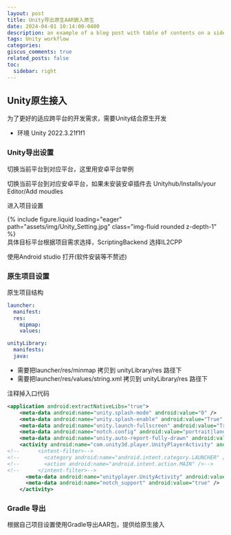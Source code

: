 ```yaml
---
layout: post
title: Unity导出原生AAR嵌入原生
date: 2024-04-01 10:14:00-0400
description: an example of a blog post with table of contents on a sidebar
tags: Unity workflow
categories: 
giscus_comments: true
related_posts: false
toc:
  sidebar: right
---
```


## Unity原生接入

为了更好的适应跨平台的开发需求，需要Unity结合原生开发

* 环境 Unity 2022.3.21f1f1

### Unity导出设置
切换当前平台到对应平台，这里用安卓平台举例

切换当前平台到对应安卓平台，如果未安装安卓插件去 Unityhub/Installs/your Editor/Add moudles

进入项目设置
<div class="col-sm mt-3 mt-md-0">
        {% include figure.liquid loading="eager" path="assets/img/Unity_Setting.jpg" class="img-fluid rounded z-depth-1" %}
</div> 具体目标平台根据项目需求选择，ScriptingBackend 选择IL2CPP

使用Android studio 打开(软件安装等不赘述)

### 原生项目设置
原生项目结构
```yml
launcher:
  manifest:
  res:
    mipmap:
    values:

unityLibrary:
  manifests:
  java:
```

* 需要把launcher/res/minmap 拷贝到 unityLibrary/res 路径下
* 需要把launcher/res/values/string.xml 拷贝到 unityLibrary/res 路径下

注释掉入口代码
```xml
<application android:extractNativeLibs="true">
    <meta-data android:name="unity.splash-mode" android:value="0" />
    <meta-data android:name="unity.splash-enable" android:value="True" />
    <meta-data android:name="unity.launch-fullscreen" android:value="True" />
    <meta-data android:name="notch.config" android:value="portrait|landscape" />
    <meta-data android:name="unity.auto-report-fully-drawn" android:value="true" />
    <activity android:name="com.unity3d.player.UnityPlayerActivity" android:theme="@style/UnityThemeSelector" android:screenOrientation="fullUser" android:launchMode="singleTask" android:configChanges="mcc|mnc|locale|touchscreen|keyboard|keyboardHidden|navigation|orientation|screenLayout|uiMode|screenSize|smallestScreenSize|fontScale|layoutDirection|density" android:resizeableActivity="false" android:hardwareAccelerated="false">
<!--      <intent-filter>-->
<!--        <category android:name="android.intent.category.LAUNCHER" />-->
<!--        <action android:name="android.intent.action.MAIN" />-->
<!--      </intent-filter>-->
      <meta-data android:name="unityplayer.UnityActivity" android:value="true" />
      <meta-data android:name="notch_support" android:value="true" />
    </activity>
```

### Gradle 导出
根据自己项目设置使用Gradle导出AAR包，提供给原生接入